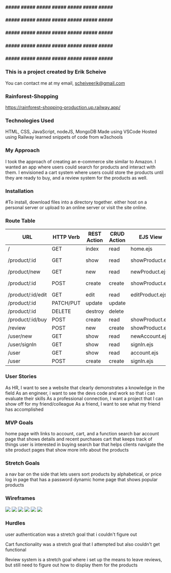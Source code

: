 ##### ##### ##### ##### ##### ##### ##### ##### #####
 ##### ##### ##### ##### ##### ##### ##### ##### #####
  ##### ##### ##### ##### ##### ##### ##### ##### #####
 ##### ##### ##### ##### ##### ##### ##### ##### #####
##### ##### ##### ##### ##### ##### ##### ##### #####



### This is a project created by Erik Scheive ###

You can contact me at my email, scheiveerik@gmail.com



### Rainforest-Shopping ###

https://rainforest-shopping-production.up.railway.app/



### Technologies Used ###
HTML, CSS, JavaScript, nodeJS, MongoDB
Made using VSCode
Hosted using Railway
learned snippets of code from w3schools

### My Approach ###
I took the approach of creating an e-commerce site similar to Amazon. I wanted an app where users could search for products and interact with them. I envisioned a cart system where users could store the products until they are ready to buy, and a review system for the products as well.  

### Installation ###
#To install, download files into a directory together. either host on a personal server or upload to an online server or visit the site online.


### Route Table ###

|       **URL**       | **HTTP Verb** | **REST Action** | **CRUD Action** |   **EJS View**   | **Models Affected** | **Created Yet?**  |
| ------------------- | ------------- | --------------- | --------------- | ---------------- | ------------------- | ----------------- |
| /                   | GET           | index           | read            | home.ejs         | product             | YES               |
| /product/:id        | GET           | show            | read            | showProduct.ejs  | product, review     | YES               |
| /product/new        | GET           | new             | read            | newProduct.ejs   | product             | YES               |
| /product/:id        | POST          | create          | create          | showProduct.ejs  | product, review     | YES               |
| /product/:id/edit   | GET           | edit            | read            | editProduct.ejs  | product             | YES               |
| /product/:id        | PATCH/PUT     | update          | update          |                  | product             | YES               |
| /product/:id        | DELETE        | destroy         | delete          |                  | product             | YES               |
| /product/:id/buy    | POST          | create          | read            | showProduct.ejs  | product             | YES               |
| /review             | POST          | new             | create          | showProduct.ejs  | review              | YES               |
| /user/new           | GET           | show            | read            | newAccount.ejs   | user                | YES               |
| /user/signIn        | GET           | show            | read            | signIn.ejs       | user                | YES               |
| /user               | GET           | show            | read            | account.ejs      | user                | YES               |
| /user               | POST          | create          | create          | signIn.ejs       | user                | YES               |


### User Stories ###

As HR, I want to see a website that clearly demonstrates a knowledge in the field
As an engineer, i want to see the devs code and work so that i can evaluate their skills
As a professional connection, I want a project that I can show off for my friend/colleague
As a friend, I want to see what my friend has accomplished


### MVP Goals ###

home page with links to account, cart, and a function search bar
account page that shows details and recent purchases
cart that keeps track of things user is interested in buying
search bar that helps clients navigate the site
product pages that show more info about the products

### Stretch Goals ###
 
a nav bar on the side that lets users sort products by alphabetical, or price
log in page that has a password
dynamic home page that shows popular products



### Wireframes ###

![](wireframs%20for%20shop%20site/Home.png)
![](wireframs%20for%20shop%20site/Sign%20in.png)
![](wireframs%20for%20shop%20site/Cart.png)
![](wireframs%20for%20shop%20site/Products.png)
![](wireframs%20for%20shop%20site/Profile.png)
![](wireframs%20for%20shop%20site/buy%20again.png)



### Hurdles ###

user authentication was a stretch goal that i couldn't figure out

Cart functionality was a stretch goal that I attempted but also couldn't get functional

Review system is a stretch goal where i set up the means to leave reviews, but still need to figure out how to display them for the products